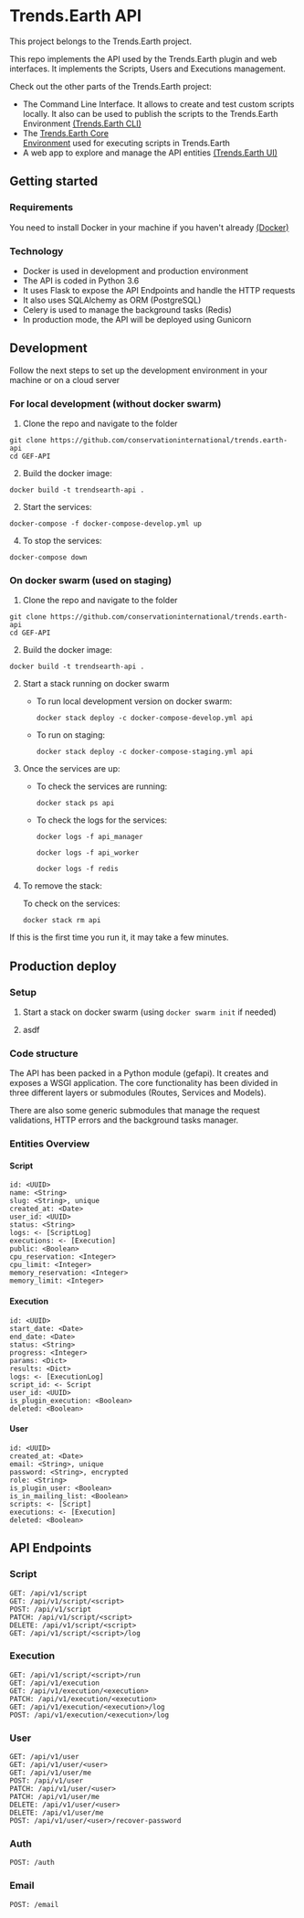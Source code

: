 # Trends.Earth API

This project belongs to the Trends.Earth project.

This repo implements the API used by the Trends.Earth plugin and web
interfaces. It implements the Scripts, Users and Executions management.

Check out the other parts of the Trends.Earth project:

-   The Command Line Interface. It allows to create and test custom
    scripts locally. It also can be used to publish the scripts to the
    Trends.Earth Environment
    [(Trends.Earth CLI)](https://github.com/conservationinternational/trends.earth-CLI)
-   The [Trends.Earth Core  
    Environment](https://github.com/conservationinternational/trends.earth-Environment)
    used for executing scripts in Trends.Earth
-   A web app to explore and manage the API entities [(Trends.Earth
    UI)](https://github.com/conservationinternational/trends.earth-UI)

## Getting started

### Requirements

You need to install Docker in your machine if you haven't already
[(Docker)](https://www.docker.com/)

### Technology

-   Docker is used in development and production environment
-   The API is coded in Python 3.6
-   It uses Flask to expose the API Endpoints and handle the HTTP
    requests
-   It also uses SQLAlchemy as ORM (PostgreSQL)
-   Celery is used to manage the background tasks (Redis)
-   In production mode, the API will be deployed using Gunicorn

## Development

Follow the next steps to set up the development environment in your
machine or on a cloud server

### For local development (without docker swarm)

1.  Clone the repo and navigate to the folder

``` ssh
git clone https://github.com/conservationinternational/trends.earth-api
cd GEF-API
```

2.  Build the docker image:

``` ssh
docker build -t trendsearth-api .
```

2.  Start the services:

``` ssh
docker-compose -f docker-compose-develop.yml up
```

4.  To stop the services:

``` ssh
docker-compose down
```

### On docker swarm (used on staging)

1.  Clone the repo and navigate to the folder

``` ssh
git clone https://github.com/conservationinternational/trends.earth-api
cd GEF-API
```

2.  Build the docker image:

``` ssh
docker build -t trendsearth-api .
```

2.  Start a stack running on docker swarm

    -   To run local development version on docker swarm:

        ``` ssh
        docker stack deploy -c docker-compose-develop.yml api
        ```

    -   To run on staging:

        ``` ssh
        docker stack deploy -c docker-compose-staging.yml api
        ```

3.  Once the services are up:

    -   To check the services are running:

        ``` ssh
        docker stack ps api
        ```

    -   To check the logs for the services:

        ``` ssh
        docker logs -f api_manager
        ```

        ``` ssh
        docker logs -f api_worker
        ```

        ``` ssh
        docker logs -f redis
        ```

4.  To remove the stack:

    To check on the services:

    ``` ssh
    docker stack rm api
    ```

If this is the first time you run it, it may take a few minutes.

## Production deploy

### Setup

1.  Start a stack on docker swarm (using `docker swarm init` if needed)

2.  asdf

### Code structure

The API has been packed in a Python module (gefapi). It creates and
exposes a WSGI application. The core functionality has been divided in
three different layers or submodules (Routes, Services and Models).

There are also some generic submodules that manage the request
validations, HTTP errors and the background tasks manager.

### Entities Overview

#### Script

    id: <UUID>
    name: <String>
    slug: <String>, unique
    created_at: <Date>
    user_id: <UUID>
    status: <String>
    logs: <- [ScriptLog]
    executions: <- [Execution]
    public: <Boolean>
    cpu_reservation: <Integer>
    cpu_limit: <Integer>
    memory_reservation: <Integer>
    memory_limit: <Integer>

#### Execution

    id: <UUID>
    start_date: <Date>
    end_date: <Date>
    status: <String>
    progress: <Integer>
    params: <Dict>
    results: <Dict>
    logs: <- [ExecutionLog]
    script_id: <- Script
    user_id: <UUID>
    is_plugin_execution: <Boolean>
    deleted: <Boolean>

#### User

    id: <UUID>
    created_at: <Date>
    email: <String>, unique
    password: <String>, encrypted
    role: <String>
    is_plugin_user: <Boolean>
    is_in_mailing_list: <Boolean>
    scripts: <- [Script]
    executions: <- [Execution]
    deleted: <Boolean>

## API Endpoints

### Script

    GET: /api/v1/script
    GET: /api/v1/script/<script>
    POST: /api/v1/script
    PATCH: /api/v1/script/<script>
    DELETE: /api/v1/script/<script>
    GET: /api/v1/script/<script>/log

### Execution

    GET: /api/v1/script/<script>/run
    GET: /api/v1/execution
    GET: /api/v1/execution/<execution>
    PATCH: /api/v1/execution/<execution>
    GET: /api/v1/execution/<execution>/log
    POST: /api/v1/execution/<execution>/log

### User

    GET: /api/v1/user
    GET: /api/v1/user/<user>
    GET: /api/v1/user/me
    POST: /api/v1/user
    PATCH: /api/v1/user/<user>
    PATCH: /api/v1/user/me
    DELETE: /api/v1/user/<user>
    DELETE: /api/v1/user/me
    POST: /api/v1/user/<user>/recover-password

### Auth

    POST: /auth

### Email

    POST: /email
